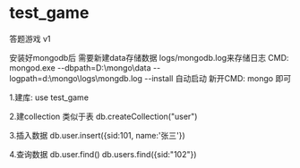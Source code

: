 test_game
=========
答题游戏 v1

安装好mongodb后 需要新建data存储数据 logs/mongodb.log来存储日志
CMD: mongod.exe --dbpath=D:\mongo\data --logpath=d:\mongo\logs\mongdb.log --install 自动启动
新开CMD: mongo 即可

1.建库: 
use test_game

2.建collection  类似于表
db.createCollection("user")

3.插入数据 
db.user.insert({sid:101, name:'张三'})

4.查询数据
db.user.find()
db.users.find({sid:"102"})

